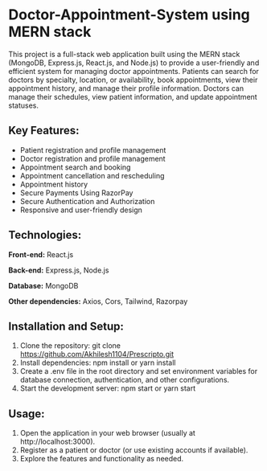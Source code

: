 
# Doctor-Appointment-System using MERN stack

This project is a full-stack web application built using the MERN stack (MongoDB, Express.js, React.js, and Node.js) to provide a user-friendly and efficient system for managing doctor appointments. Patients can search for doctors by specialty, location, or availability, book appointments, view their appointment history, and manage their profile information. Doctors can manage their schedules, view patient information, and update appointment statuses.


## Key Features:

- Patient registration and profile management
- Doctor registration and profile management
- Appointment search and booking
- Appointment cancellation and rescheduling
- Appointment history
- Secure Payments Using RazorPay
- Secure Authentication and Authorization
- Responsive and user-friendly design


## Technologies:

**Front-end:** React.js

**Back-end:** Express.js, Node.js

**Database:** MongoDB

**Other dependencies:** Axios, Cors, Tailwind, Razorpay


## Installation and Setup:

1. Clone the repository: git clone https://github.com/Akhilesh1104/Prescripto.git
2. Install dependencies: npm install or yarn install
3. Create a .env file in the root directory and set environment variables for database connection, authentication, and other configurations.
4. Start the development server: npm start or yarn start

    
## Usage:

1. Open the application in your web browser (usually at http://localhost:3000).
2. Register as a patient or doctor (or use existing accounts if available).
3. Explore the features and functionality as needed.

